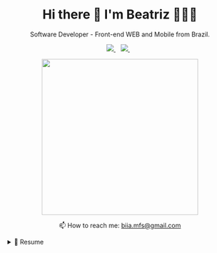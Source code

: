 <h1 align='center'>
  Hi there 👋 I'm Beatriz 👩🏻‍💻
</h1>

<p align='center'>
  Software Developer - Front-end WEB and Mobile from Brazil.
</p>


<p align='center'>
  
  <a href="linkedin.com/in/beatriz-miranda-ferreira/">
    <img src="https://img.shields.io/badge/linkedin-%230077B5.svg?&style=for-the-badge&logo=linkedin&logoColor=white" />
  </a>&nbsp;&nbsp;
  <a href="https://instagram.com/felurianax">
    <img src="https://img.shields.io/badge/instagram-%23E4405F.svg?&style=for-the-badge&logo=instagram&logoColor=white" />        
  </a>&nbsp;&nbsp;
  
</p>

<p align='center'>
  <a href="#"><img src="https://github-readme-stats.vercel.app/api?username=BeatrizMiranda&show_icons=true&count_private=true&theme=dark" width="350"></a>
</p>

<p align='center'>
  📫 How to reach me: <a href='mailto:biia.mfs@gmail.com'>biia.mfs@gmail.com</a>
</p>


<details>
  <summary>📃 Resume</summary>


## Education

- 📖 **Technology in System analysis and development**\
📆 2018 - 2020\
📍 **Federal University of Bragança Paulista** - São Paulo, Brazil

## Experience

<img align="right" src="https://img.shields.io/badge/Typescript-181717?logo=typescript&logoColor=white&color=blue" />
<img align="right" src="https://img.shields.io/badge/Flutter-181717?logo=flutter&logoColor=white&color=purple" />
<img align="right" src="https://img.shields.io/badge/React_Native-181717.svg?logo=react&logoColor=white&color=blue" />
<img align="right" src="https://img.shields.io/badge/React-181717?logo=react&logoColor=white&color=blue" />

- 👨‍💻 **Consultant Developer**\
📆 2021 - 2023\
📍 **Thoughtworks Brazil** - São Paulo/SP, Brazil
  
- 👨‍💻 **Consultant Developer**\
📆 2019 - 2021\
📍 **ACCT Consulting and Technology Brasil** - São Paulo/SP, Brazil


</details>

